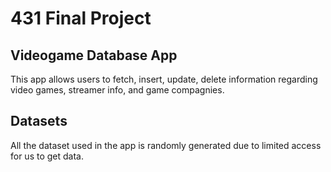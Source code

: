 # 431 Final Project

## Videogame Database App

This app allows users to fetch, insert, update, delete information regarding video games, streamer info, and game compagnies.

## Datasets
All the dataset used in the app is randomly generated due to limited access for us to get data.